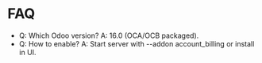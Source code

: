 # FAQ

- Q: Which Odoo version? A: 16.0 (OCA/OCB packaged).
- Q: How to enable? A: Start server with --addon account_billing or install in UI.
